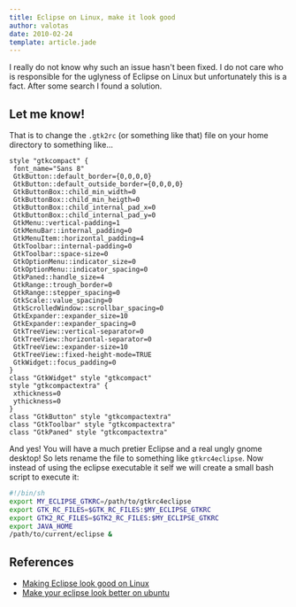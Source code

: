 ```yaml
---
title: Eclipse on Linux, make it look good
author: valotas
date: 2010-02-24
template: article.jade
---
```


I really do not know why such an issue hasn't been fixed. I do not care who is responsible for the uglyness of Eclipse on Linux but unfortunately this is a fact. After some search I found a solution.

## Let me know!

That is to change the `.gtk2rc` (or something like that) file on your home directory to something like...

```
style "gtkcompact" {
 font_name="Sans 8"
 GtkButton::default_border={0,0,0,0}
 GtkButton::default_outside_border={0,0,0,0}
 GtkButtonBox::child_min_width=0
 GtkButtonBox::child_min_heigth=0
 GtkButtonBox::child_internal_pad_x=0
 GtkButtonBox::child_internal_pad_y=0
 GtkMenu::vertical-padding=1
 GtkMenuBar::internal_padding=0
 GtkMenuItem::horizontal_padding=4
 GtkToolbar::internal-padding=0
 GtkToolbar::space-size=0
 GtkOptionMenu::indicator_size=0
 GtkOptionMenu::indicator_spacing=0
 GtkPaned::handle_size=4
 GtkRange::trough_border=0
 GtkRange::stepper_spacing=0
 GtkScale::value_spacing=0
 GtkScrolledWindow::scrollbar_spacing=0
 GtkExpander::expander_size=10
 GtkExpander::expander_spacing=0
 GtkTreeView::vertical-separator=0
 GtkTreeView::horizontal-separator=0
 GtkTreeView::expander-size=10
 GtkTreeView::fixed-height-mode=TRUE
 GtkWidget::focus_padding=0
}
class "GtkWidget" style "gtkcompact"
style "gtkcompactextra" {
 xthickness=0
 ythickness=0
}
class "GtkButton" style "gtkcompactextra"
class "GtkToolbar" style "gtkcompactextra"
class "GtkPaned" style "gtkcompactextra"
```

And yes! You will have a much pretier Eclipse and a real ungly gnome desktop! So lets rename the file to something like `gtkrc4eclipse`. Now instead of using the eclipse executable it self we will create a small bash script to execute it:

```bash
#!/bin/sh
export MY_ECLIPSE_GTKRC=/path/to/gtkrc4eclipse
export GTK_RC_FILES=$GTK_RC_FILES:$MY_ECLIPSE_GTKRC
export GTK2_RC_FILES=$GTK2_RC_FILES:$MY_ECLIPSE_GTKRC
export JAVA_HOME
/path/to/current/eclipse &
```

## References

* [Making Eclipse look good on Linux](http://blog.xam.dk/?p=70)
* [Make your eclipse look better on ubuntu](http://lj4newbies.blogspot.com/2008/02/make-your-eclipse-look-better-on-ubuntu.html)

